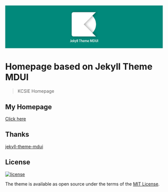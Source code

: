 ![](/jekylltheme.jpg)

# Homepage based on Jekyll Theme MDUI

> KCSIE Homepage

## My Homepage

[Click here](https://kcsie.github.io/)

## Thanks

[jekyll-theme-mdui](https://github.com/KeJunMao/jekyll-theme-mdui)


## License

[![license](https://img.shields.io/github/license/KeJunMao/jekyll-theme-mdui.svg?style=flat-square)](https://github.com/KeJunMao/jekyll-theme-mdui/blob/master/LICENSE.txt)

The theme is available as open source under the terms of the [MIT License](https://opensource.org/licenses/MIT).
